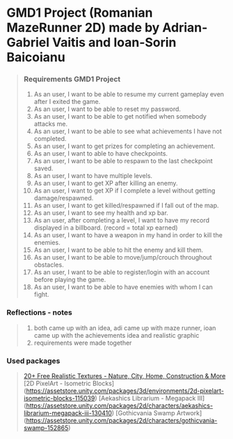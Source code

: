 ﻿
# GMD1 Project (Romanian MazeRunner 2D) made by Adrian-Gabriel Vaitis and Ioan-Sorin Baicoianu
> ### Requirements GMD1 Project
>   1.  As an user, I want to be able to resume my current gameplay even after I exited the game.
>   2. As an user, I want to be able to reset my password.
>   3. As an user, I want to be able to get notified when somebody attacks me.
>   4. As an user, I want to be able to see what achievements I have not completed.
>   5. As an user, I want to get prizes for completing an achievement.
>   6. As an user, I want to able to have checkpoints.
>   7. As an user, I want to be able to respawn to the last checkpoint saved.
>   8. As an user, I want to have multiple levels.
>   9. As an user, I want to get XP after killing an enemy.
>   10. As an user, I want to get XP if I complete a level without getting damage/respawned.
>   11. As an user, I want to get killed/respawned if I fall out of the map.
>   12. As an user, I want to see my health and xp bar.
>   13. As an user, after completing a level, I want to have my record displayed in a billboard. (record = total xp earned)
>   14. As an user, I want to have a weapon in my hand in order to kill the enemies.
>   15. As an user, I want to be able to hit the enemy and kill them.
>   16. As an user, I want to be able to move/jump/crouch throughout obstacles.
>   17. As an user, I want to be able to register/login with an account before playing the game.
>   18. As an user, I want to be able to have enemies with whom I can fight.


### Reflections - notes
> 1. both came up with an idea, adi came up with maze runner, ioan came up with the achievements idea and realistic graphic
> 2. requirements were made together 

### Used packages
> [20+ Free Realistic Textures - Nature, City, Home, Construction & More](https://assetstore.unity.com/packages/2d/textures-materials/20-free-realistic-textures-nature-city-home-construction-more-240323)
> [2D PixelArt - Isometric Blocks] (https://assetstore.unity.com/packages/3d/environments/2d-pixelart-isometric-blocks-115039)
> [Aekashics Librarium - Megapack III] (https://assetstore.unity.com/packages/2d/characters/aekashics-librarium-megapack-iii-130410)
> [Gothicvania Swamp Artwork] (https://assetstore.unity.com/packages/2d/characters/gothicvania-swamp-152865)
